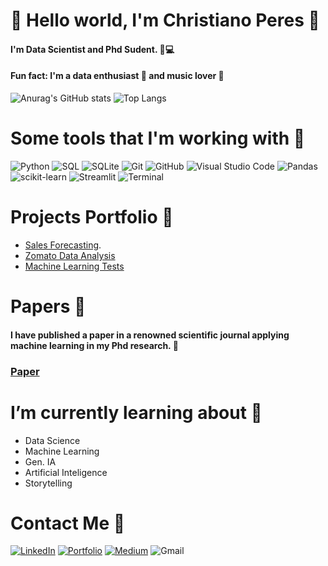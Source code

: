# 🚀 Hello world, I'm Christiano Peres 👋

#### I'm Data Scientist and Phd Sudent. 🔬💻
#### Fun fact: I'm a data enthusiast 🎲 and music lover 🤘

![Anurag's GitHub stats](https://github-readme-stats.vercel.app/api?username=christianods&show_icons=true&theme=holi)
![Top Langs](https://github-readme-stats.vercel.app/api/top-langs/?username=christianods&layout=compact&theme=holi)

# Some tools that I'm working with 🔨

![Python](https://img.shields.io/badge/Python-3776AB?style=for-the-badge&logo=python&logoColor=white)
![SQL](https://img.shields.io/badge/SQL-00000F?style=for-the-badge&logo=postgresql&logoColor=white)
![SQLite](https://img.shields.io/badge/SQLite-003B57?style=for-the-badge&logo=sqlite&logoColor=white)
![Git](https://img.shields.io/badge/Git-F05032?style=for-the-badge&logo=git&logoColor=white)
![GitHub](https://img.shields.io/badge/GitHub-181717?style=for-the-badge&logo=github&logoColor=white)
![Visual Studio Code](https://img.shields.io/badge/Visual%20Studio%20Code-007ACC?style=for-the-badge&logo=visual-studio-code&logoColor=white)
![Pandas](https://img.shields.io/badge/Pandas-150458?style=for-the-badge&logo=pandas&logoColor=white)
![scikit-learn](https://img.shields.io/badge/scikit--learn-F7931E?style=for-the-badge&logo=scikit-learn&logoColor=white)
![Streamlit](https://img.shields.io/badge/Streamlit-FF4B4B?style=for-the-badge&logo=streamlit&logoColor=white)
![Terminal](https://img.shields.io/badge/Terminal-FF4B4B?style=for-the-badge&logo=terminal&logoColor=white)

# Projects Portfolio 📂

- [Sales Forecasting](https://github.com/ChristianoDS/rossmann_project).
- [Zomato Data Analysis](https://github.com/ChristianoDS/zomato_project)
- [Machine Learning Tests](https://github.com/ChristianoDS/ensaio-machine-learning)

# Papers 📑
#### I have published a paper in a renowned scientific journal applying machine learning in my Phd research. 📝

### [Paper](https://www.sciencedirect.com/science/article/pii/S2212982024000155)


# I’m currently learning about 📖
- Data Science
- Machine Learning
- Gen. IA
- Artificial Inteligence
- Storytelling

# Contact Me 📧

[![LinkedIn](https://img.shields.io/badge/LinkedIn-0077B5?style=for-the-badge&logo=linkedin&logoColor=white)](https://www.linkedin.com/in/christianods/)
[![Portfolio](https://img.shields.io/badge/Portfolio-4285F4?style=for-the-badge&logo=google-chrome&logoColor=white)](https://christianods.github.io/portifolio_projetos/)
[![Medium](https://img.shields.io/badge/Medium-12100E?style=for-the-badge&logo=medium&logoColor=white)](https://medium.com/@christianoDS)
![Gmail](https://img.shields.io/badge/Email-D14836?style=for-the-badge&logo=gmail&logoColor=white)







